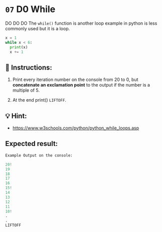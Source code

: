 # `07` D0 While

DO DO DO
The `while()` function is another loop example in python is less commonly used but it is a loop.

```py
x = 1
while x < 6:
  print(x)
  x += 1
```

## 📝 Instructions:

1. Print every iteration number on the console from 20 to 0, but **concatenate an exclamation point** to the output if the number is a multiple of 5.

2. At the end print() `LIFTOFF`.

## 💡 Hint:

+ https://www.w3schools.com/python/python_while_loops.asp

## Expected result:

```py
Example Output on the console:

20!
19
18
17
16
15!
14
13
12
11
10!
.
.
LIFTOFF
```

